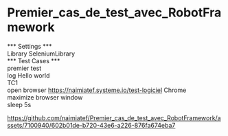 # Premier_cas_de_test_avec_RobotFramework


*** Settings *** <br>
Library    SeleniumLibrary<br>
*** Test Cases ***<br>
premier test<br>
    log    Hello world<br>
TC1<br>
    open browser    https://naimiatef.systeme.io/test-logiciel    Chrome<br>
    maximize browser window<br>
    sleep    5s<br>


https://github.com/naimiatef/Premier_cas_de_test_avec_RobotFramework/assets/7100940/602b01de-b720-43e6-a226-876fa674eba7

